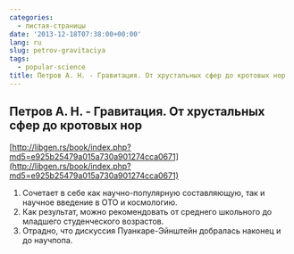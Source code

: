 ```yaml
---
categories:
  - листая-страницы
date: '2013-12-18T07:38:00+00:00'
lang: ru
slug: petrov-gravitaciya
tags:
  - popular-science
title: Петров А. Н. - Гравитация. От хрустальных сфер до кротовых нор
---
```


## Петров А. Н. - Гравитация. От хрустальных сфер до кротовых нор

[http://libgen.rs/book/index.php?md5=e925b25479a015a730a901274cca0671](http://libgen.rs/book/index.php?md5=e925b25479a015a730a901274cca0671)  

<!--more-->

1.  Сочетает в себе как научно-популярную составляющую, так и научное введение в ОТО и космологию.
2.  Как результат, можно рекомендовать от среднего школьного до младшего студенческого возрастов.
3.  Отрадно, что дискуссия Пуанкаре-Эйнштейн добралась наконец и до научпопа.
